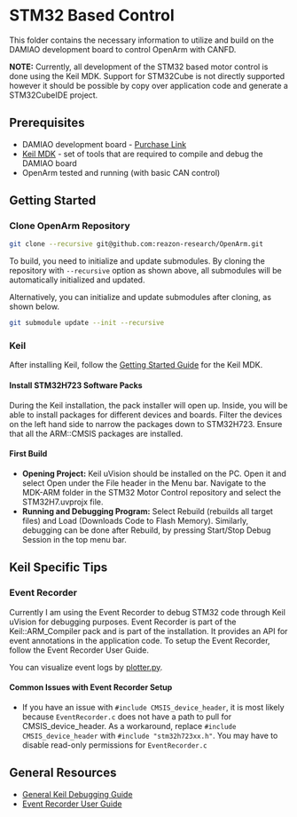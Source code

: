 # STM32 Based Control
This folder contains the necessary information to utilize and build on the DAMIAO development board to control OpenArm with CANFD. 

**NOTE:** Currently, all development of the STM32 based motor control is done using the Keil MDK. Support for STM32Cube is not directly supported however it should be possible by copy over application code and generate a STM32CubeIDE project.

## Prerequisites
- DAMIAO development board - [Purchase Link](https://item.taobao.com/item.htm?id=814954787248&spm=a21xtw.29178619.0.0&pisk=gUXZcrMRiRewEYT9s99qat0Xnwv9CKz5StTXmijDfFYM5t_Vmn-woEAMmX0HVeg65I_X06SRuFZY6d1euwbeSZSYXnYcoZ8f1Ww5XGpvnz_4F8stKACrLN-MsBqDVnxgACVX_C-ynza7FXiH6P9c54T5JDcH2exMmIcgYBxkcKxMsAqe-n--iVbcokuH03xMmAYgKHYpjhDmshxn-hKJmxDcoMqeDeYDnCbcxbWcoNHe8Cqftsomp7TH_UjM8Y7RLhYZ6G8EgjXF2C8kFekmn9-NA4bgLYPXr_L6NUQ3dAJVxn7eN1zrQZSc2sAF3Vq1ribOLdpzGldPt61W_6zi3e660QvDTmDcYKfMitJuE2-dtG1cBNoqnhB1FI8JToDvGpXWZ_bZDuIHInbvwta-BFjc2TCWURuJb6jyLgWokHAJ-tCZojRMvH87YkSOM71-TgZMRjhvTWKePuE-ij0f9xGNnecxMBWwYUZg4)
- [Keil MDK](https://store.arm.com/mdk-6/) - set of tools that are required to compile and debug the DAMIAO board
- OpenArm tested and running (with basic CAN control)

## Getting Started

### Clone OpenArm Repository
```bash
git clone --recursive git@github.com:reazon-research/OpenArm.git
```

To build, you need to initialize and update submodules. By cloning the repository with `--recursive` option as shown above, all submodules will be automatically initialized and updated. 

Alternatively, you can initialize and update submodules after cloning, as shown below.

```bash
git submodule update --init --recursive
```

### Keil
After installing Keil, follow the [Getting Started Guide](https://www.keil.com/support/man/docs/mdk_gs/) for the Keil MDK.

#### **Install STM32H723 Software Packs**
During the Keil installation, the pack installer will open up. Inside, you will be able to install packages for different devices and boards. Filter the devices on the left hand side to narrow the packages down to STM32H723. Ensure that all the ARM::CMSIS packages are installed.

#### **First Build**

- **Opening Project:** Keil uVision should be installed on the PC. Open it and select Open under the File header in the Menu bar. Navigate to the MDK-ARM folder in the STM32 Motor Control repository and select the STM32H7.uvprojx file.
- **Running and Debugging Program:** Select Rebuild (rebuilds all target files) and Load (Downloads Code to Flash Memory). Similarly, debugging can be done after Rebuild, by pressing Start/Stop Debug Session in the top menu bar.

## Keil Specific Tips

### Event Recorder
Currently I am using the Event Recorder to debug STM32 code through Keil uVision for debugging purposes. Event Recorder is part of the Keil::ARM_Compiler pack and is part of the installation. It provides an API for event annotations in the application code. To setup the Event Recorder, follow the Event Recorder User Guide.

You can visualize event logs by [plotter.py](plotter.py).

#### Common Issues with Event Recorder Setup
- If you have an issue with `#include CMSIS_device_header`, it is most likely because `EventRecorder.c` does not have a path to pull for CMSIS_device_header. As a workaround, replace `#include CMSIS_device_header` with `#include "stm32h723xx.h"`. You may have to disable read-only permissions for `EventRecorder.c`

## General Resources
- [General Keil Debugging Guide](https://developer.arm.com/documentation/101407/0542/Debugging)
- [Event Recorder User Guide](https://developer.arm.com/documentation/101407/latest/Debugging/Debug-Windows-and-Dialogs/Event-Recorder)